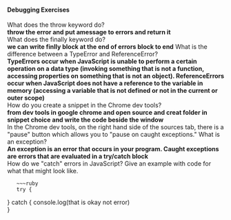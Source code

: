 

#### Debugging Exercises

What does the throw keyword do? <br>
**throw the error and put amessage to errors and return it** <br>
What does the finally keyword do?<br>
**we can write finlly block  at the end  of errors block to end**
What is the difference between a TypeError and ReferenceError?<br>
**TypeErrors occur when JavaScript is unable to perform a certain operation on a data type (invoking something that is not a function, accessing properties on something that is not an object). ReferenceErrors occur when JavaScript does not have a reference to the variable in memory (accessing a variable that is not defined or not in the current or outer scope)** <br>
How do you create a snippet in the Chrome dev tools?<br>
**from dev tools in google chrome and open source and creat folder in snippet choice   and write the code beside the window** <br>
In the Chrome dev tools, on the right hand side of the sources tab, there is a "pause" button which allows you to "pause on caught exceptions." What is an exception? <br>
**An exception is an error that occurs in your program. Caught exceptions are errors that are evaluated in a try/catch block** <br>
How do we "catch" errors in JavaScript? Give an example with code for what that might look like. <br>

       ~~~ruby
       try {

}
catch {
  console.log(that is okay not error)  
}
~~~